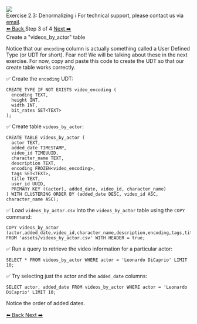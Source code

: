 <!-- TOP -->
<div class="top">
  <img class="scenario-academy-logo" src="https://datastax-academy.github.io/katapod-shared-assets/images/ds-academy-2023.svg" />
  <div class="scenario-title-section">
    <span class="scenario-title">Exercise 2.3: Denormalizing</span>
    <span class="scenario-subtitle">ℹ️ For technical support, please contact us via <a href="mailto:academy@datastax.com">email</a>.</span>
  </div>
</div>


<!-- NAVIGATION -->
<div id="navigation-top" class="navigation-top">
 <a href='command:katapod.loadPage?[{"step":"step2-cassandra"}]' 
   class="btn btn-dark navigation-top-left">⬅️ Back
 </a>
<span class="step-count"> Step 3 of 4</span>
 <a href='command:katapod.loadPage?[{"step":"step4-cassandra"}]' 
    class="btn btn-dark navigation-top-right">Next ➡️
  </a>
</div>

<!-- CONTENT -->

<div class="step-title">Create a "videos_by_actor" table</div>

Notice that our `encoding` column is actually something called a User Defined Type (or UDT for short). Fear not! We will be talking about these in the next exercise. For now, copy and paste this code to create the UDT so that our create table works correctly.

✅ Create the `encoding` UDT:
```
CREATE TYPE IF NOT EXISTS video_encoding (
  encoding TEXT,
  height INT,
  width INT,
  bit_rates SET<TEXT>
);
```

✅ Create table `videos_by_actor`:
```
CREATE TABLE videos_by_actor ( 
  actor TEXT,
  added_date TIMESTAMP, 
  video_id TIMEUUID, 
  character_name TEXT, 
  description TEXT,
  encoding FROZEN<video_encoding>, 
  tags SET<TEXT>,
  title TEXT,
  user_id UUID,
  PRIMARY KEY ((actor), added_date, video_id, character_name) 
) WITH CLUSTERING ORDER BY (added_date DESC, video_id ASC, character_name ASC);
```


✅ Load `videos_by_actor.csv` into the `videos_by_actor` table using the `COPY` command:
```
COPY videos_by_actor (actor,added_date,video_id,character_name,description,encoding,tags,title,user_id) 
FROM 'assets/videos_by_actor.csv' WITH HEADER = true;
```

✅ Run a query to retrieve the video information for a particular actor:
```
SELECT * FROM videos_by_actor WHERE actor = 'Leonardo DiCaprio' LIMIT 10;
```

✅ Try selecting just the actor and the `added_date` columns:
```
SELECT actor, added_date FROM videos_by_actor WHERE actor = 'Leonardo DiCaprio' LIMIT 10;
```

Notice the order of added dates.

<!-- NAVIGATION -->
<div id="navigation-bottom" class="navigation-bottom">
 <a href='command:katapod.loadPage?[{"step":"step2-cassandra"}]'
   class="btn btn-dark navigation-bottom-left">⬅️ Back
 </a>
 <a href='command:katapod.loadPage?[{"step":"step4-cassandra"}]'
    class="btn btn-dark navigation-bottom-right">Next ➡️
  </a>
</div>
